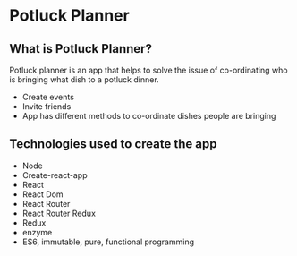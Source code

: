 # Potluck Planner

## What is Potluck Planner?

Potluck planner is an app that helps to solve the issue of co-ordinating who is bringing what dish to a potluck dinner. 

- Create events
- Invite friends
- App has different methods to co-ordinate dishes people are bringing

## Technologies used to create the app

- Node
- Create-react-app 
- React
- React Dom
- React Router
- React Router Redux
- Redux
- enzyme
- ES6, immutable, pure, functional programming
